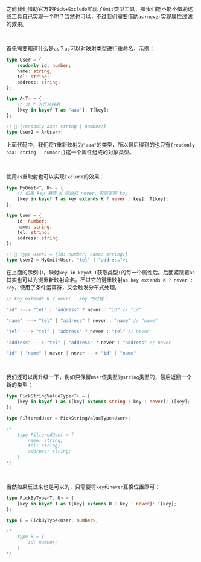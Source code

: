 之前我们借助官方的`Pick`+`Exclude`实现了`Omit`类型工具，那我们能不能不借助这些工具自己实现一个呢？当然也可以，不过我们需要借助`as`+`never`实现属性过滤的效果。

<br />

首先需要知道什么是`as`？`as`可以对映射类型进行重命名，示例：

```typescript
type User = {
    readonly id: number;
    name: string;
    tel: string;
    address: string;
};

type A<T> = {
    // 对 P 进行从映射
    [key in keyof T as "aaa"]: T[key];
};

// 🤔 {readonly aaa: string | number;}
type User2 = A<User>;
```

上面代码中，我们将`T`重新映射为`"aaa"`的类型，所以最后得到的也只有`{readonly aaa: string | number;}`这一个属性组成的对象类型。

<br />

使用`as`重映射也可以实现`Exclude`的效果：

```typescript
type MyOmit<T, K> = {
    // 如果 key 兼容 K 则返回 never，否则返回 key
    [key in keyof T as key extends K ? never : key]: T[key];
};

type User = {
    id: number;
    name: string;
    tel: string;
    address: string;
};

// 🤔 type User2 = {id: number; name: string;}
type User2 = MyOmit<User, "tel" | "address">; 
```

在上面的示例中，映射`key in keyof T`获取类型`T`的每一个属性后。后面紧跟着`as`其实也可以为键重新映射命名。不过它的键重映射`as key extends K ? never : key`，使用了条件运算符，又会触发分布式处理。

```typescript
// key extends K ? never : key 的过程：

"id" ---> "tel" | "address" ? never : "id" // "id"

"name" ---> "tel" | "address" ? never : "name" // "name"

"tel" ---> "tel" | "address" ? never : "tel" // never

"address" ---> "tel" | "address" ? never : "address" // never

"id" | "name" | never | never ---> "id" | "name"
```

<br />

我们还可以再升级一下，例如只保留`User`值类型为`string`类型的，最后返回一个新的类型：

```typescript
type PickStringValueType<T> = {
    [key in keyof T as T[key] extends string ? key : never]: T[key];
};

type FilteredUser = PickStringValueType<User>;

/* 
    type FilteredUser = {
        name: string;
        tel: string;
        address: string;
    }
*/
```

<br />

当然如果反过来也是可以的，只需要将`key`和`never`互换位置即可：

```typescript
type PickByType<T, U> = {
    [key in keyof T as T[key] extends U ? key : never]: T[key];
};

type B = PickByType<User, number>;

/* 
    type B = {
        id: number;
    }
*/
```

